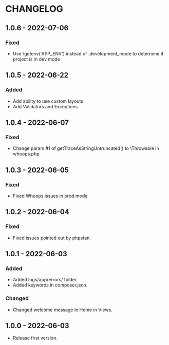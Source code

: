 # CHANGELOG

## 1.0.6 - 2022-07-06

### Fixed

- Use \getenv('APP_ENV') instead of .development_mode to determine if project is in dev mode

## 1.0.5 - 2022-06-22

### Added

- Add ability to use custom layouts
- Add Validators and Exceptions

## 1.0.4 - 2022-06-07

### Fixed

- Change param #1 of getTraceAsStringUntruncated() to \Throwable in whoops.php

## 1.0.3 - 2022-06-05

### Fixed

- Fixed Whoops issues in prod mode

## 1.0.2 - 2022-06-04

### Fixed

- Fixed issues pointed out by phpstan.

## 1.0.1 - 2022-06-03

### Added

- Added logs/app/errors/ folder.
- Added keywords in composer.json.

### Changed

- Changed welcome message in Home in Views.

## 1.0.0 - 2022-06-03

- Release first version.